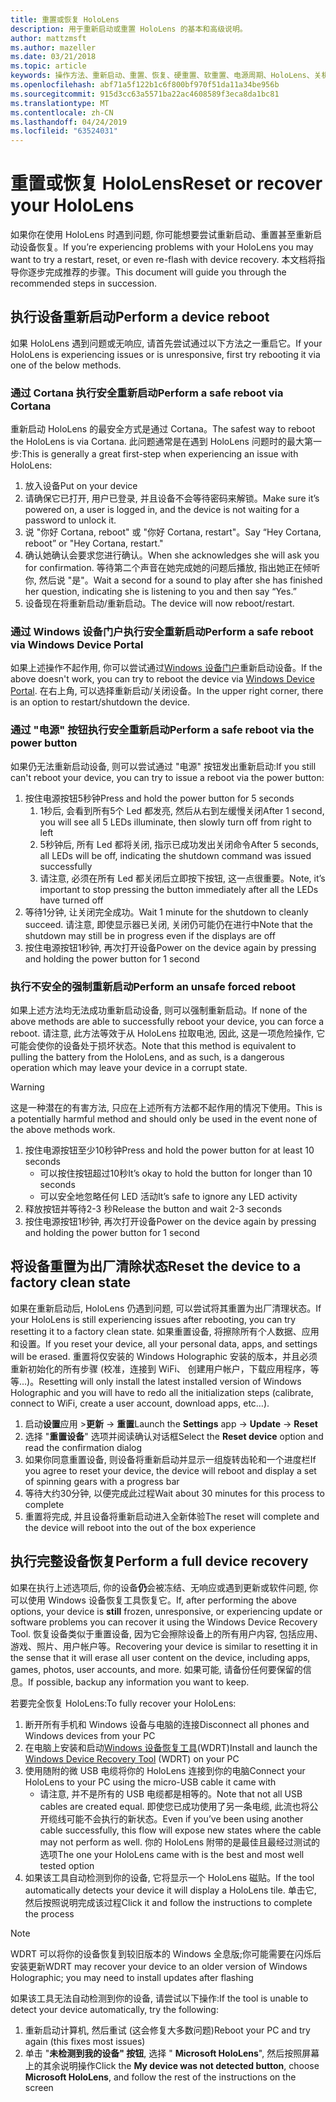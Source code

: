 ```yaml
---
title: 重置或恢复 HoloLens
description: 用于重新启动或重置 HoloLens 的基本和高级说明。
author: mattzmsft
ms.author: mazeller
ms.date: 03/21/2018
ms.topic: article
keywords: 操作方法、重新启动、重置、恢复、硬重置、软重置、电源周期、HoloLens、关机
ms.openlocfilehash: abf71a5f122b1c6f800bf970f51da11a34be956b
ms.sourcegitcommit: 915d3cc63a5571ba22ac4608589f3eca8da1bc81
ms.translationtype: MT
ms.contentlocale: zh-CN
ms.lasthandoff: 04/24/2019
ms.locfileid: "63524031"
---
```

# <a name="reset-or-recover-your-hololens"></a><span data-ttu-id="2a30d-104">重置或恢复 HoloLens</span><span class="sxs-lookup"><span data-stu-id="2a30d-104">Reset or recover your HoloLens</span></span>

<span data-ttu-id="2a30d-105">如果你在使用 HoloLens 时遇到问题, 你可能想要尝试重新启动、重置甚至重新启动设备恢复。</span><span class="sxs-lookup"><span data-stu-id="2a30d-105">If you’re experiencing problems with your HoloLens you may want to try a restart, reset, or even re-flash with device recovery.</span></span> <span data-ttu-id="2a30d-106">本文档将指导你逐步完成推荐的步骤。</span><span class="sxs-lookup"><span data-stu-id="2a30d-106">This document will guide you through the recommended steps in succession.</span></span>

## <a name="perform-a-device-reboot"></a><span data-ttu-id="2a30d-107">执行设备重新启动</span><span class="sxs-lookup"><span data-stu-id="2a30d-107">Perform a device reboot</span></span>

<span data-ttu-id="2a30d-108">如果 HoloLens 遇到问题或无响应, 请首先尝试通过以下方法之一重启它。</span><span class="sxs-lookup"><span data-stu-id="2a30d-108">If your HoloLens is experiencing issues or is unresponsive, first try rebooting it via one of the below methods.</span></span>

### <a name="perform-a-safe-reboot-via-cortana"></a><span data-ttu-id="2a30d-109">通过 Cortana 执行安全重新启动</span><span class="sxs-lookup"><span data-stu-id="2a30d-109">Perform a safe reboot via Cortana</span></span>

<span data-ttu-id="2a30d-110">重新启动 HoloLens 的最安全方式是通过 Cortana。</span><span class="sxs-lookup"><span data-stu-id="2a30d-110">The safest way to reboot the HoloLens is via Cortana.</span></span> <span data-ttu-id="2a30d-111">此问题通常是在遇到 HoloLens 问题时的最大第一步:</span><span class="sxs-lookup"><span data-stu-id="2a30d-111">This is generally a great first-step when experiencing an issue with HoloLens:</span></span>
1. <span data-ttu-id="2a30d-112">放入设备</span><span class="sxs-lookup"><span data-stu-id="2a30d-112">Put on your device</span></span>
2. <span data-ttu-id="2a30d-113">请确保它已打开, 用户已登录, 并且设备不会等待密码来解锁。</span><span class="sxs-lookup"><span data-stu-id="2a30d-113">Make sure it’s powered on, a user is logged in, and the device is not waiting for a password to unlock it.</span></span>
3. <span data-ttu-id="2a30d-114">说 "你好 Cortana, reboot" 或 "你好 Cortana, restart"。</span><span class="sxs-lookup"><span data-stu-id="2a30d-114">Say “Hey Cortana, reboot” or "Hey Cortana, restart."</span></span>
4. <span data-ttu-id="2a30d-115">确认她确认会要求您进行确认。</span><span class="sxs-lookup"><span data-stu-id="2a30d-115">When she acknowledges she will ask you for confirmation.</span></span> <span data-ttu-id="2a30d-116">等待第二个声音在她完成她的问题后播放, 指出她正在倾听你, 然后说 "是"。</span><span class="sxs-lookup"><span data-stu-id="2a30d-116">Wait a second for a sound to play after she has finished her question, indicating she is listening to you and then say “Yes.”</span></span>
5. <span data-ttu-id="2a30d-117">设备现在将重新启动/重新启动。</span><span class="sxs-lookup"><span data-stu-id="2a30d-117">The device will now reboot/restart.</span></span>

### <a name="perform-a-safe-reboot-via-windows-device-portal"></a><span data-ttu-id="2a30d-118">通过 Windows 设备门户执行安全重新启动</span><span class="sxs-lookup"><span data-stu-id="2a30d-118">Perform a safe reboot via Windows Device Portal</span></span>

<span data-ttu-id="2a30d-119">如果上述操作不起作用, 你可以尝试通过[Windows 设备门户](using-the-windows-device-portal.md)重新启动设备。</span><span class="sxs-lookup"><span data-stu-id="2a30d-119">If the above doesn't work, you can try to reboot the device via [Windows Device Portal](using-the-windows-device-portal.md).</span></span> <span data-ttu-id="2a30d-120">在右上角, 可以选择重新启动/关闭设备。</span><span class="sxs-lookup"><span data-stu-id="2a30d-120">In the upper right corner, there is an option to restart/shutdown the device.</span></span>

### <a name="perform-a-safe-reboot-via-the-power-button"></a><span data-ttu-id="2a30d-121">通过 "电源" 按钮执行安全重新启动</span><span class="sxs-lookup"><span data-stu-id="2a30d-121">Perform a safe reboot via the power button</span></span>

<span data-ttu-id="2a30d-122">如果仍无法重新启动设备, 则可以尝试通过 "电源" 按钮发出重新启动:</span><span class="sxs-lookup"><span data-stu-id="2a30d-122">If you still can't reboot your device, you can try to issue a reboot via the power button:</span></span>
1. <span data-ttu-id="2a30d-123">按住电源按钮5秒钟</span><span class="sxs-lookup"><span data-stu-id="2a30d-123">Press and hold the power button for 5 seconds</span></span>
   1. <span data-ttu-id="2a30d-124">1秒后, 会看到所有5个 Led 都发亮, 然后从右到左缓慢关闭</span><span class="sxs-lookup"><span data-stu-id="2a30d-124">After 1 second, you will see all 5 LEDs illuminate, then slowly turn off from right to left</span></span>
   2. <span data-ttu-id="2a30d-125">5秒钟后, 所有 Led 都将关闭, 指示已成功发出关闭命令</span><span class="sxs-lookup"><span data-stu-id="2a30d-125">After 5 seconds, all LEDs will be off, indicating the shutdown command was issued successfully</span></span>
   3. <span data-ttu-id="2a30d-126">请注意, 必须在所有 Led 都关闭后立即按下按钮, 这一点很重要。</span><span class="sxs-lookup"><span data-stu-id="2a30d-126">Note, it’s important to stop pressing the button immediately after all the LEDs have turned off</span></span>
2. <span data-ttu-id="2a30d-127">等待1分钟, 让关闭完全成功。</span><span class="sxs-lookup"><span data-stu-id="2a30d-127">Wait 1 minute for the shutdown to cleanly succeed.</span></span> <span data-ttu-id="2a30d-128">请注意, 即使显示器已关闭, 关闭仍可能仍在进行中</span><span class="sxs-lookup"><span data-stu-id="2a30d-128">Note that the shutdown may still be in progress even if the displays are off</span></span>
3. <span data-ttu-id="2a30d-129">按住电源按钮1秒钟, 再次打开设备</span><span class="sxs-lookup"><span data-stu-id="2a30d-129">Power on the device again by pressing and holding the power button for 1 second</span></span>

### <a name="perform-an-unsafe-forced-reboot"></a><span data-ttu-id="2a30d-130">执行不安全的强制重新启动</span><span class="sxs-lookup"><span data-stu-id="2a30d-130">Perform an unsafe forced reboot</span></span>

<span data-ttu-id="2a30d-131">如果上述方法均无法成功重新启动设备, 则可以强制重新启动。</span><span class="sxs-lookup"><span data-stu-id="2a30d-131">If none of the above methods are able to successfully reboot your device, you can force a reboot.</span></span> <span data-ttu-id="2a30d-132">请注意, 此方法等效于从 HoloLens 拉取电池, 因此, 这是一项危险操作, 它可能会使你的设备处于损坏状态。</span><span class="sxs-lookup"><span data-stu-id="2a30d-132">Note that this method is equivalent to pulling the battery from the HoloLens, and as such, is a dangerous operation which may leave your device in a corrupt state.</span></span> 

>[!WARNING]
><span data-ttu-id="2a30d-133">这是一种潜在的有害方法, 只应在上述所有方法都不起作用的情况下使用。</span><span class="sxs-lookup"><span data-stu-id="2a30d-133">This is a potentially harmful method and should only be used in the event none of the above methods work.</span></span>

1. <span data-ttu-id="2a30d-134">按住电源按钮至少10秒钟</span><span class="sxs-lookup"><span data-stu-id="2a30d-134">Press and hold the power button for at least 10 seconds</span></span>
   * <span data-ttu-id="2a30d-135">可以按住按钮超过10秒</span><span class="sxs-lookup"><span data-stu-id="2a30d-135">It’s okay to hold the button for longer than 10 seconds</span></span>
   * <span data-ttu-id="2a30d-136">可以安全地忽略任何 LED 活动</span><span class="sxs-lookup"><span data-stu-id="2a30d-136">It’s safe to ignore any LED activity</span></span>
2. <span data-ttu-id="2a30d-137">释放按钮并等待2-3 秒</span><span class="sxs-lookup"><span data-stu-id="2a30d-137">Release the button and wait 2-3 seconds</span></span>
3. <span data-ttu-id="2a30d-138">按住电源按钮1秒钟, 再次打开设备</span><span class="sxs-lookup"><span data-stu-id="2a30d-138">Power on the device again by pressing and holding the power button for 1 second</span></span>

## <a name="reset-the-device-to-a-factory-clean-state"></a><span data-ttu-id="2a30d-139">将设备重置为出厂清除状态</span><span class="sxs-lookup"><span data-stu-id="2a30d-139">Reset the device to a factory clean state</span></span>

<span data-ttu-id="2a30d-140">如果在重新启动后, HoloLens 仍遇到问题, 可以尝试将其重置为出厂清理状态。</span><span class="sxs-lookup"><span data-stu-id="2a30d-140">If your HoloLens is still experiencing issues after rebooting, you can try resetting it to a factory clean state.</span></span> <span data-ttu-id="2a30d-141">如果重置设备, 将擦除所有个人数据、应用和设置。</span><span class="sxs-lookup"><span data-stu-id="2a30d-141">If you reset your device, all your personal data, apps, and settings will be erased.</span></span> <span data-ttu-id="2a30d-142">重置将仅安装的 Windows Holographic 安装的版本，并且必须重新初始化的所有步骤 (校准，连接到 WiFi、 创建用户帐户，下载应用程序，等等...)。</span><span class="sxs-lookup"><span data-stu-id="2a30d-142">Resetting will only install the latest installed version of Windows Holographic and you will have to redo all the initialization steps (calibrate, connect to WiFi, create a user account, download apps, etc…).</span></span>
1. <span data-ttu-id="2a30d-143">启动**设置**应用 >**更新** -> **重置**</span><span class="sxs-lookup"><span data-stu-id="2a30d-143">Launch the **Settings** app -> **Update** -> **Reset**</span></span>
2. <span data-ttu-id="2a30d-144">选择 "**重置设备**" 选项并阅读确认对话框</span><span class="sxs-lookup"><span data-stu-id="2a30d-144">Select the **Reset device** option and read the confirmation dialog</span></span>
3. <span data-ttu-id="2a30d-145">如果你同意重置设备, 则设备将重新启动并显示一组旋转齿轮和一个进度栏</span><span class="sxs-lookup"><span data-stu-id="2a30d-145">If you agree to reset your device, the device will reboot and display a set of spinning gears with a progress bar</span></span>
4. <span data-ttu-id="2a30d-146">等待大约30分钟, 以便完成此过程</span><span class="sxs-lookup"><span data-stu-id="2a30d-146">Wait about 30 minutes for this process to complete</span></span>
5. <span data-ttu-id="2a30d-147">重置将完成, 并且设备将重新启动进入全新体验</span><span class="sxs-lookup"><span data-stu-id="2a30d-147">The reset will complete and the device will reboot into the out of the box experience</span></span>

## <a name="perform-a-full-device-recovery"></a><span data-ttu-id="2a30d-148">执行完整设备恢复</span><span class="sxs-lookup"><span data-stu-id="2a30d-148">Perform a full device recovery</span></span>

<span data-ttu-id="2a30d-149">如果在执行上述选项后, 你的设备**仍**会被冻结、无响应或遇到更新或软件问题, 你可以使用 Windows 设备恢复工具恢复它。</span><span class="sxs-lookup"><span data-stu-id="2a30d-149">If, after performing the above options, your device is **still** frozen, unresponsive, or experiencing update or software problems you can recover it using the Windows Device Recovery Tool.</span></span> <span data-ttu-id="2a30d-150">恢复设备类似于重置设备, 因为它会擦除设备上的所有用户内容, 包括应用、游戏、照片、用户帐户等。</span><span class="sxs-lookup"><span data-stu-id="2a30d-150">Recovering your device is similar to resetting it in the sense that it will erase all user content on the device, including apps, games, photos, user accounts, and more.</span></span> <span data-ttu-id="2a30d-151">如果可能, 请备份任何要保留的信息。</span><span class="sxs-lookup"><span data-stu-id="2a30d-151">If possible, backup any information you want to keep.</span></span>

<span data-ttu-id="2a30d-152">若要完全恢复 HoloLens:</span><span class="sxs-lookup"><span data-stu-id="2a30d-152">To fully recover your HoloLens:</span></span>
1. <span data-ttu-id="2a30d-153">断开所有手机和 Windows 设备与电脑的连接</span><span class="sxs-lookup"><span data-stu-id="2a30d-153">Disconnect all phones and Windows devices from your PC</span></span>
2. <span data-ttu-id="2a30d-154">在电脑上安装和启动[Windows 设备恢复工具](https://support.microsoft.com/help/12379/windows-10-mobile-device-recovery-tool-faq)(WDRT)</span><span class="sxs-lookup"><span data-stu-id="2a30d-154">Install and launch the [Windows Device Recovery Tool](https://support.microsoft.com/help/12379/windows-10-mobile-device-recovery-tool-faq) (WDRT) on your PC</span></span>
3. <span data-ttu-id="2a30d-155">使用随附的微 USB 电缆将你的 HoloLens 连接到你的电脑</span><span class="sxs-lookup"><span data-stu-id="2a30d-155">Connect your HoloLens to your PC using the micro-USB cable it came with</span></span>
   * <span data-ttu-id="2a30d-156">请注意, 并不是所有的 USB 电缆都是相等的。</span><span class="sxs-lookup"><span data-stu-id="2a30d-156">Note that not all USB cables are created equal.</span></span> <span data-ttu-id="2a30d-157">即使您已成功使用了另一条电缆, 此流也将公开缆线可能不会执行的新状态。</span><span class="sxs-lookup"><span data-stu-id="2a30d-157">Even if you’ve been using another cable successfully, this flow will expose new states where the cable may not perform as well.</span></span> <span data-ttu-id="2a30d-158">你的 HoloLens 附带的是最佳且最经过测试的选项</span><span class="sxs-lookup"><span data-stu-id="2a30d-158">The one your HoloLens came with is the best and most well tested option</span></span>
4. <span data-ttu-id="2a30d-159">如果该工具自动检测到你的设备, 它将显示一个 HoloLens 磁贴。</span><span class="sxs-lookup"><span data-stu-id="2a30d-159">If the tool automatically detects your device it will display a HoloLens tile.</span></span> <span data-ttu-id="2a30d-160">单击它, 然后按照说明完成该过程</span><span class="sxs-lookup"><span data-stu-id="2a30d-160">Click it and follow the instructions to complete the process</span></span>

>[!NOTE]
><span data-ttu-id="2a30d-161">WDRT 可以将你的设备恢复到较旧版本的 Windows 全息版;你可能需要在闪烁后安装更新</span><span class="sxs-lookup"><span data-stu-id="2a30d-161">WDRT may recover your device to an older version of Windows Holographic; you may need to install updates after flashing</span></span>

<span data-ttu-id="2a30d-162">如果该工具无法自动检测到你的设备, 请尝试以下操作:</span><span class="sxs-lookup"><span data-stu-id="2a30d-162">If the tool is unable to detect your device automatically, try the following:</span></span>
1. <span data-ttu-id="2a30d-163">重新启动计算机, 然后重试 (这会修复大多数问题)</span><span class="sxs-lookup"><span data-stu-id="2a30d-163">Reboot your PC and try again (this fixes most issues)</span></span>
2. <span data-ttu-id="2a30d-164">单击 "**未检测到我的设备" 按钮**, 选择 " **Microsoft HoloLens**", 然后按照屏幕上的其余说明操作</span><span class="sxs-lookup"><span data-stu-id="2a30d-164">Click the **My device was not detected button**, choose **Microsoft HoloLens**, and follow the rest of the instructions on the screen</span></span>
